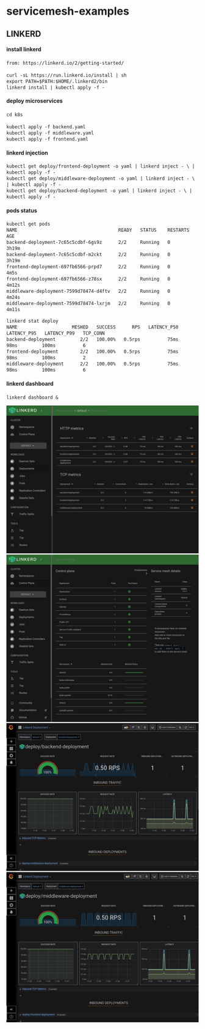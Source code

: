 # servicemesh-examples



## LINKERD
#### install linkerd
```
from: https://linkerd.io/2/getting-started/

curl -sL https://run.linkerd.io/install | sh
export PATH=$PATH:$HOME/.linkerd2/bin
linkerd install | kubectl apply -f -
```
#### deploy microservices
```
cd k8s

kubectl apply -f backend.yaml
kubectl apply -f middleware.yaml
kubectl apply -f frontend.yaml
```
#### linkerd injection
```
kubectl get deploy/frontend-deployment -o yaml | linkerd inject - \ | kubectl apply -f -
kubectl get deploy/middleware-deployment -o yaml | linkerd inject - \ | kubectl apply -f -
kubectl get deploy/backend-deployment -o yaml | linkerd inject - \ | kubectl apply -f -
```
#### pods status
```
kubectl get pods
NAME                                     READY   STATUS    RESTARTS   AGE
backend-deployment-7c65c5cdbf-6gs9z      2/2     Running   0          3h19m
backend-deployment-7c65c5cdbf-m2ckt      2/2     Running   0          3h19m
frontend-deployment-697fb6566-prpd7      2/2     Running   0          4m5s
frontend-deployment-697fb6566-z78sx      2/2     Running   0          4m12s
middleware-deployment-7599d78474-d4ftv   2/2     Running   0          4m24s
middleware-deployment-7599d78474-lxrjm   2/2     Running   0          4m11s
```

```
linkerd stat deploy
NAME                    MESHED   SUCCESS      RPS   LATENCY_P50   LATENCY_P95   LATENCY_P99   TCP_CONN
backend-deployment         2/2   100.00%   0.5rps          75ms          98ms         100ms          6
frontend-deployment        2/2   100.00%   0.5rps          75ms          98ms         100ms          2
middleware-deployment      2/2   100.00%   0.5rps          75ms          98ms         100ms          6
```

#### linkerd dashboard

```
linkerd dashboard &
```

![linkerd](/imgs/Linkerd.png?raw=true "linkerd")
![linkerd](/imgs/Linkerd_Control_Plane.png?raw=true "linkerd")
![linkerd](/imgs/Linkerd_Backend_Grafana.png?raw=true "linkerd")
![linkerd](/imgs/Linkerd_Middleware_Grafana.png?raw=true "linkerd")
